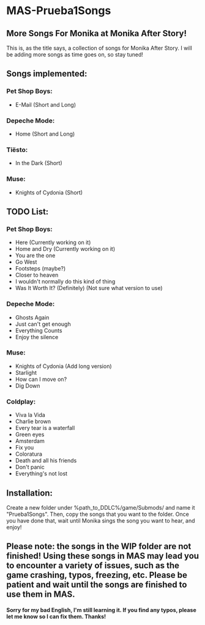 # MAS-Prueba1Songs
## More Songs For Monika at Monika After Story!

This is, as the title says, a collection of songs for Monika After Story. I will be adding more songs as time goes on, so stay tuned!

## Songs implemented:

### Pet Shop Boys:
- E-Mail (Short and Long)

### Depeche Mode:
- Home (Short and Long)

### Tiësto:
- In the Dark (Short)

### Muse:
- Knights of Cydonia (Short)

## TODO List:

### Pet Shop Boys:
- Here (Currently working on it)
- Home and Dry (Currently working on it)
- You are the one
- Go West
- Footsteps (maybe?)
- Closer to heaven 
- I wouldn't normally do this kind of thing 
- Was It Worth It? (Definitely) (Not sure what version to use)

### Depeche Mode:
- Ghosts Again
- Just can't get enough 
- Everything Counts
- Enjoy the silence 

### Muse:
- Knights of Cydonia (Add long version)
- Starlight 
- How can I move on?
- Dig Down

### Coldplay:
- Viva la Vida
- Charlie brown
- Every tear is a waterfall 
- Green eyes
- Amsterdam 
- Fix you
- Coloratura
- Death and all his friends 
- Don't panic 
- Everything's not lost

## Installation:
Create a new folder under %path_to_DDLC%/game/Submods/ and name it "Prueba1Songs". Then, copy the songs that you want to the folder.
Once you have done that, wait until Monika sings the song you want to hear, and enjoy!

## Please note: the songs in the WIP folder are not finished! Using these songs in MAS may lead you to encounter a variety of issues, such as the game crashing, typos, freezing, etc. Please be patient and wait until the songs are finished to use them in MAS.

#### Sorry for my bad English, I'm still learning it. If you find any typos, please let me know so I can fix them. Thanks!